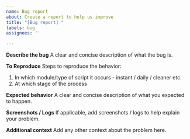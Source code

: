 ```yaml
---
name: Bug report
about: Create a report to help us improve
title: "[Bug report] "
labels: bug
assignees: ''

---
```


**Describe the bug**
A clear and concise description of what the bug is.

**To Reproduce**
Steps to reproduce the behavior:
1. In which module/type of script it occurs - instant / daily / cleaner etc.
2. At which stage of the process

**Expected behavior**
A clear and concise description of what you expected to happen.

**Screenshots / Logs**
If applicable, add screenshots / logs to help explain your problem.

**Additional context**
Add any other context about the problem here.
